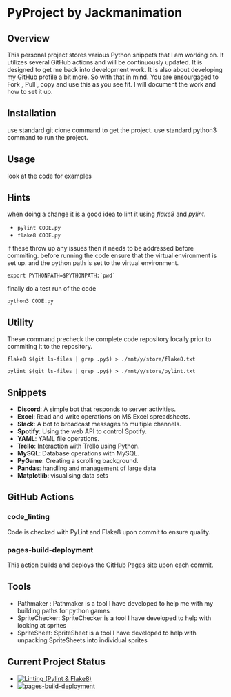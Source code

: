 # PyProject by Jackmanimation

## Overview

This personal project stores various Python snippets that I am working on. It utilizes several GitHub actions and will be continuously updated. It is designed to get me back into
development work. It is also about developing my GitHub profile a bit more.
So with that in mind. You are ensourgaged to Fork , Pull , copy and use this
as you see fit. I will document the work and how to set it up.

## Installation

use standard git clone command to get the project.
use standard python3 command to run the project.

## Usage

look at the code for examples

## Hints

when doing a change it is a good idea to lint it using *flake8* and *pylint*.

* `pylint CODE.py`
* `flake8 CODE.py`

if these throw up any issues then it needs to be addressed before commiting.
before running the code ensure that the virtual environment is set up.
and the python path is set to the virtual environment.

``export PYTHONPATH=$PYTHONPATH:`pwd` ``

finally do a test run of the code

`python3 CODE.py`

## Utility

These command precheck the complete code repository locally prior to commiting it to the repository.

` flake8 $(git ls-files | grep .py$) > ./mnt/y/store/flake8.txt `

` pylint $(git ls-files | grep .py$) > ./mnt/y/store/pylint.txt `

## Snippets

- **Discord**: A simple bot that responds to server activities.
- **Excel**: Read and write operations on MS Excel spreadsheets.
- **Slack**: A bot to broadcast messages to multiple channels.
- **Spotify**: Using the web API to control Spotify.
- **YAML**: YAML file operations.
- **Trello**: Interaction with Trello using Python.
- **MySQL**: Database operations with MySQL.
- **PyGame**: Creating a scrolling background.
- **Pandas**: handling and management of large data
- **Matplotlib**: visualising data sets

## GitHub Actions

### code_linting

Code is checked with PyLint and Flake8 upon commit to ensure quality.

### pages-build-deployment

This action builds and deploys the GitHub Pages site upon each commit.

## Tools

- Pathmaker : Pathmaker is a tool I have developed to help me with my building paths for python games
- SpriteChecker: SpriteChecker is a tool I have developed to help with looking at sprites
- SpriteSheet: SpriteSheet is a tool I have developed to help with unpacking SpriteSheets into individual sprites

## Current Project Status

- [![Linting (Pylint & Flake8)](https://github.com/denisjackman/pyproject/actions/workflows/code_linting.yml/badge.svg)](https://github.com/denisjackman/pyproject/actions/workflows/code_linting.yml)
- [![pages-build-deployment](https://github.com/denisjackman/pyproject/actions/workflows/jekyll-gh-pages.yml/badge.svg)](https://github.com/denisjackman/pyproject/actions/workflows/jekyll-gh-pages.yml)


